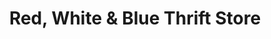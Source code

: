 ---
title: "Red, White & Blue Thrift Store"
url: /tampa/red-white-and-blue-thrift-store/
shop: charity
---